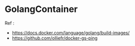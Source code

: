 # GolangContainer

Ref : 
- https://docs.docker.com/language/golang/build-images/
- https://github.com/olliefr/docker-gs-ping

